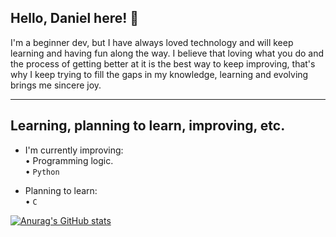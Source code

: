 ## Hello, Daniel here! 👋  

  I'm a beginner dev, but I have always loved technology and will keep learning and having fun along the way. I believe that loving what you do and the process of getting better at it is the best way to keep improving, that's why I keep trying to fill the gaps in my knowledge, learning and evolving brings me sincere joy.

  -----------------------
## Learning, planning to learn, improving, etc.  

- I'm currently improving:  
• Programming logic.  
•  `Python`  

- Planning to learn:  
• `C`  

[![Anurag's GitHub stats](https://github-readme-stats.vercel.app/api?username=Daniel-Schu-De-Araujo)](https://github.com/anuraghazra/github-readme-stats)


